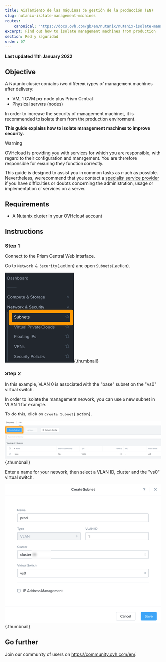 ```yaml
---
title: Aislamiento de las máquinas de gestión de la producción (EN)
slug: nutanix-isolate-management-machines
routes:
    canonical: 'https://docs.ovh.com/gb/en/nutanix/nutanix-isolate-management-machines/'
excerpt: Find out how to isolate management machines from production
section: Red y seguridad
order: 07
---
```


**Last updated 11th January 2022**

## Objective

A Nutanix cluster contains two different types of management machines after delivery:

- VM, 1 CVM per node plus Prism Central
- Physical servers (nodes)

In order to increase the security of management machines, it is recommended to isolate them from the production environment.

**This guide explains how to isolate management machines to improve security.**

> [!warning]
> OVHcloud is providing you with services for which you are responsible, with regard to their configuration and management. You are therefore responsible for ensuring they function correctly.
>
> This guide is designed to assist you in common tasks as much as possible. Nevertheless, we recommend that you contact a [specialist service provider](https://partner.ovhcloud.com/en/directory/) if you have difficulties or doubts concerning the administration, usage or implementation of services on a server.
>

## Requirements

- A Nutanix cluster in your OVHcloud account

## Instructions

### Step 1

Connect to the Prism Central Web interface.

Go to `Network & Security`{.action} and open `Subnets`{.action}.

![Prism Dasboard](images/prism1.png){.thumbnail}

### Step 2

In this example, VLAN 0 is associated with the "base" subnet on the "vs0" virtual switch.

In order to isolate the management network, you can use a new subnet in VLAN 1 for example.

To do this, click on `Create Subnet`{.action}.

![Create Subnet](images/prism2.png){.thumbnail}

Enter a name for your network, then select a VLAN ID, cluster and the "vs0" virtual switch.

![Name Subnet](images/prism3.png){.thumbnail}

## Go further

Join our community of users on <https://community.ovh.com/en/>.